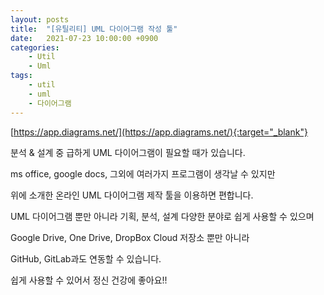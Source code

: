 ```yaml
---
layout: posts
title:  "[유틸리티] UML 다이어그램 작성 툴"
date:   2021-07-23 10:00:00 +0900
categories: 
    - Util 
    - Uml
tags: 
    - util
    - uml
    - 다이어그램
---
```


[https://app.diagrams.net/](https://app.diagrams.net/){:target="_blank"}

분석 & 설계 중 급하게 UML 다이어그램이 필요할 때가 있습니다.

ms office, google docs, 그외에 여러가지 프로그램이 생각날 수 있지만

위에 소개한 온라인 UML 다이어그램 제작 툴을 이용하면 편합니다.

UML 다이어그램 뿐만 아니라 기획, 분석, 설계 다양한 분야로 쉽게 사용할 수 있으며

Google Drive, One Drive, DropBox Cloud 저장소 뿐만 아니라

GitHub, GitLab과도 연동할 수 있습니다.

쉽게 사용할 수 있어서 정신 건강에 좋아요!!